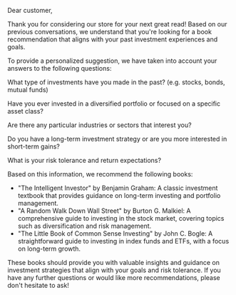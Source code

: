 Dear customer,

Thank you for considering our store for your next great read! Based on our previous conversations, we understand that you're looking for a book recommendation that aligns with your past investment experiences and goals.

To provide a personalized suggestion, we have taken into account your answers to the following questions:

What type of investments have you made in the past? (e.g. stocks, bonds, mutual funds)

Have you ever invested in a diversified portfolio or focused on a specific asset class?

Are there any particular industries or sectors that interest you?

Do you have a long-term investment strategy or are you more interested in short-term gains?

What is your risk tolerance and return expectations?

Based on this information, we recommend the following books:

* "The Intelligent Investor" by Benjamin Graham: A classic investment textbook that provides guidance on long-term investing and portfolio management.
* "A Random Walk Down Wall Street" by Burton G. Malkiel: A comprehensive guide to investing in the stock market, covering topics such as diversification and risk management.
* "The Little Book of Common Sense Investing" by John C. Bogle: A straightforward guide to investing in index funds and ETFs, with a focus on long-term growth.

These books should provide you with valuable insights and guidance on investment strategies that align with your goals and risk tolerance. If you have any further questions or would like more recommendations, please don't hesitate to ask!